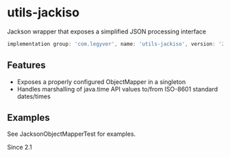 # utils-jackiso
Jackson wrapper that exposes a simplified JSON processing interface

```gradle
implementation group: 'com.legyver', name: 'utils-jackiso', version: '2.1.2.1'
```
## Features
- Exposes a properly configured ObjectMapper in a singleton
- Handles marshalling of java.time API values to/from ISO-8601 standard dates/times

## Examples
See JacksonObjectMapperTest for examples.


Since 2.1